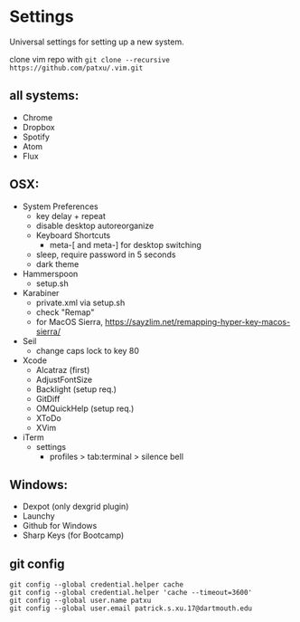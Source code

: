 # Settings

Universal settings for setting up a new system.

clone vim repo with `git clone --recursive https://github.com/patxu/.vim.git`

## all systems:
- Chrome  
- Dropbox  
- Spotify  
- Atom
- Flux

## OSX:
- System Preferences
  - key delay + repeat
  - disable desktop autoreorganize
  - Keyboard Shortcuts
    - meta-[ and meta-] for desktop switching
  - sleep, require password in 5 seconds
  - dark theme
- Hammerspoon   
  - setup.sh
- Karabiner   
  - private.xml via setup.sh
  - check "Remap"
  - for MacOS Sierra, https://sayzlim.net/remapping-hyper-key-macos-sierra/
- Seil  
  - change caps lock to key 80  
- Xcode
  - Alcatraz (first)
  - AdjustFontSize
  - Backlight (setup req.)
  - GitDiff
  - OMQuickHelp (setup req.)
  - XToDo
  - XVim
- iTerm
  - settings
    - profiles > tab:terminal > silence bell

## Windows:
- Dexpot (only dexgrid plugin)
- Launchy  
- Github for Windows  
- Sharp Keys (for Bootcamp)

## git config
`git config --global credential.helper cache`  
`git config --global credential.helper 'cache --timeout=3600'`  
`git config --global user.name patxu`  
`git config --global user.email patrick.s.xu.17@dartmouth.edu`  

